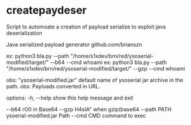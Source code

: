 # createpaydeser
Script to automoate a creation of payload serialize to exploit java deserialization

Java serialized payload generator 
	 github.com/brianszn 

ex: python3 bla.py --path "/home/s1xdev/brn/red/ysoserial-modified/target/" --b64 --cmd whoami
ex: python3 bla.py --path "/home/s1xdev/brn/red/ysoserial-modified/target/" --gzp --cmd whoami

obs: "ysoserial-modified.jar" default name of ysoserial jar archive in the path.
obs: Payloads converted in URL.

options:
   -h, --help   show this help message and exit
   
   --b64        rO0 in Base64
   --gzp        H4sIA" when gzip(base64
   --path PATH  ysoerial-modified.jar Path
   --cmd CMD    command to exec

